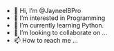 - 👋 Hi, I’m @JayneelBPro
- 👀 I’m interested in Programming
- 🌱 I’m currently learning Python.
- 💞️ I’m looking to collaborate on ...
- 📫 How to reach me ...

<!---
JayneelBPro/JayneelBPro is a ✨ special ✨ repository because its `README.md` (this file) appears on your GitHub profile.
You can click the Preview link to take a look at your changes.
--->
